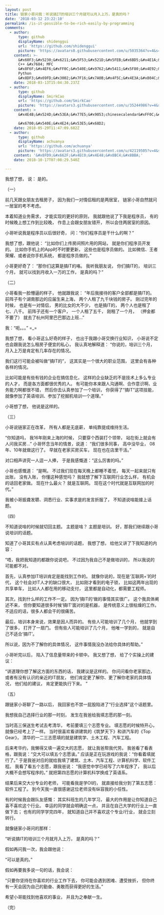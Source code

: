 ```yaml
---
layout: post
title: 链家小哥问我：听说搞IT的培训三个月就可以月入上万，是真的吗？
date: '2018-03-12 23:22:10'
permalink: /is-it-possible-to-be-rich-easily-by-programming
comments:
  - author:
      type: github
      displayName: shidenggui
      url: 'https://github.com/shidenggui'
      picture: 'https://avatars0.githubusercontent.com/u/5035364?v=4&s=73'
    content: >-
      &#x60F3;&#x5230;&#x6211;&#x5F53;&#x521D;&#x5FEB;&#x6BD5;&#x4E1A;&#x65F6;&#x5728;&#x4E00;&#x5BB6;&#x4F20;&#x7EDF;&#x7684;&#x8F6F;&#x4EF6;&#x516C;&#x53F8;&#x5B9E;&#x4E60;&#xFF0C;&#x8D1F;&#x8D23;&#x7EF4;&#x62A4;
      C++ &#x7684; MFC
      &#x8F6F;&#x4EF6;&#xFF0C;&#x540E;&#x9762;&#x5411;&#x5F80;&#x4E92;&#x8054;&#x7F51;&#x884C;&#x4E1A;&#xFF0C;&#x81EA;&#x5B66;&#x4E86;
      Python
      &#x8DF3;&#x69FD;&#x3002;&#x7F16;&#x7A0B;&#x4F5C;&#x4E3A;&#x804C;&#x4E1A;&#x8FD8;&#x662F;&#x6BD4;&#x8F83;&#x5E78;&#x8FD0;&#x7684;&#xFF0C;&#x6BD5;&#x7ADF;&#x6709;&#x591A;&#x5C11;&#x5DE5;&#x4F5C;&#x80FD;&#x8BA9;&#x4EBA;&#x4EAB;&#x53D7;&#x5230;&#x601D;&#x8003;&#x7684;&#x4E50;&#x8DA3;&#x5462;
    date: 2018-03-13T15:04:30.237Z
  - author:
      type: github
      displayName: SmirkCao
      url: 'https://github.com/SmirkCao'
      picture: 'https://avatars3.githubusercontent.com/u/35244986?v=4&s=73'
    content: >
      &#x4E4B;&#x524D;&#x53EA;&#x77E5;&#x9053;chinesecalendar&#xFF0C;&#x4ECA;&#x5929;&#x53D1;&#x73B0;&#x65B0;&#x5927;&#x9646;

      &#x6700;&#x540E;&#x4E24;&#x53E5;&#x68D2;
    date: 2018-05-29T11:47:09.682Z
  - author:
      type: github
      displayName: achuanya
      url: 'https://github.com/achuanya'
      picture: 'https://avatars3.githubusercontent.com/u/42119505?v=4&s=73'
    content: '&#x8FD9;&#x662F;&#x4EC0;&#x4E48;&#x8BC4;&#x8BBA;'
    date: 2018-10-17T07:08:29.540Z

---
```


我想了想，
说：
是的。

<!--MORE-->

（一）

前几天跟女朋友去租房子，
因为我们一对情侣租的是两居室，
链家小哥自然就问一居室的考不考虑。

本着知道业务需求，
才能实现的更好的原则，
我就跟他说了下我是程序员，
有的时候晚上想工作到比较晚，
作息上会跟女朋友错开，
所以会住两居室的原因。

小哥听说我是程序员以后很好奇，
问：“你们程序员是干什么的啊？”

我想了想，跟他说：
“比如你们上传房间照片用的网站，
就是你们程序员开发的。
比如你手机上的App时不时要更新，
这些也是程序员做的。
比如微信、王者荣耀、或者说你手机系统，
都是程序员做的。”

小哥更好奇了：
“那你们这算是搞IT的咯。
我听我朋友说，
你们搞IT的，
培训三个月，
就可以找到月收入一万的工作，
是真的吗？”


（二）

小哥看我一脸懵逼的样子，
他就跟我说：
“年后我接待的客户全部都是搞IT的。
前阵子有个湖南那边的应届生来上海，
两个人租了九千块钱的房子。
刚过完年的时候，
也是有一对情侣，
男的比女的大不少，
也是搞IT的，
两个人也是租了七、八千。
前阵子还有一个客户，
一个人租了五千，
刚租了一个月，
（押金都不要了）
就去了杭州阿里巴巴那边上班…”

我：“呃。。。”
=\_=

我想了想，
看小哥这么好奇的样子，
也出于我跟小哥交换行业知识，
小哥说不定也会跟我说怎么租房子便宜的私心，
我认真地解释道：
“你说的，培训三个月，
月入上万是肯定有几率存在的情况。

我们这行可能会被叫做“搞IT的”，
这其实是一个很大的职业范围，
这里会有各种各样的情况。

比如可能是有些有钱的企业在搞信息化，
这样的企业缺乏的不是技术上多么专业的人才，
而是各方面都很优秀的人。
有可能你本来跟人沟通啊、合作意识啊、业务能力啊都很不错，
然后你去认真参加了一个培训，
你获得了“搞IT”这项技能，
就像参加了英语培训、参加了挖掘机培训一个道理。”

小哥想了想，
他说是这样的。


（三）

小哥说链家正在改革，
所有人都是无底薪，
单纯靠提成维持生活。

“你知道吗，
我16年刚来上海的时候，
只要穿个西装打个领带，
站在街上就会有人问我买房…”
小哥怀念当年的情景，说道：
“我们很多同事，
高中没毕业，
08年、10年就做这行了。
早就在老家买房买车，
现在也在店里干活。”

对口相声讲究一人逗一人捧，
于是我感慨道：“这么厉害的吗。”

小哥也感慨道：
“是啊。
不过我们现在每天晚上都睡不着觉，
每天一起来就只有出账，
没有入账，
你懂这种感觉吗？
我就想了解下互联网行业怎么样，
有机会的话回老家做。
现在什么最火？
就是互联网。
现在这个时代就是互联网加的时代。”

我被小哥振聋发聩、洞悉行业、实事求是的发言折服了，
不知道说啥能接上话题。


（四）

不知道说啥的时候就切回主题。
主题是啥？
主题是培训。
好，那我们继续跟小哥说培训的话题。

知道了小哥其实有点认真考虑培训的话题，
我想了想，
给他又讲了下我知道的内容：

“唔，我把我知道的都跟你说说吧，
不过因为我自己不是做培训的，
所以我说的可能都不对。

首先，认真参加IT培训肯定是能找到工作的。
就像你说的，现在是‘互联网+’的时代，
这个社会对IT人才的缺口很大，
比如刚才看到的电子锁，
比如这两年出现的共享单车，
比如人人都在用的移动支付，
这里都是自动化，都需要工程师。

其次，找到什么样的工作不一定。
因为‘搞IT的’做的事情其实很广。
这个我具体阐述不来，
但你要知道很多时候‘搞IT’面对的是机器，
是传统意义上很枯燥的工作。
不适应的话，很多人都会干的很痛苦。

最后，培训本身来说，效果是因人而异的。
有些人可能培训了几个月，
他就学到了很多，
打开了一扇门。
但有些人可能培训了几个月，
他唯一学到的，
就是自己不适合‘搞IT’。

所以说，因为不了解你的具体情况，
这件事情我没办法给你具体的帮助。”

小哥听完以后，
陷入了信息量带来的卡顿中。
我又想了想，
给了个实操上的建议：

“讲道理你想了解这方面的东西的话，
我建议是这样的。
你问问看你老家那边，
或者有没有认识的亲近的IT朋友，
他们肯定更了解你、更了解你老家的具体情况，
他们给的建议，
肯定更能执行下来。
”


（五）

跟链家小哥聊了一路以后，
我回家也不禁一屁股陷进了“行业选择”这个话题里。

我想我自己选择行业的那一时刻，
发生在我爸给我填志愿的那一刻。

当时高三保送生考试去考清华，
考前要填三个志愿专业。
填志愿的时候特开心，
就像已经考上了一样。
当时很喜欢看讲建筑的《筑梦天下》和讲汽车的《Top Gear》，
清华的一二三志愿填的就是建筑学、土木工程、汽车工程。

后来考华约，我懒得又填一遍交大的志愿，
就让我爸帮我代劳。
我爸看了看表格，跟我说：“交大可以填五个志愿诶。”
应该是正在玩游戏的我说：“你看着填就行了。”
于是我爸对应的就给我填了建筑、土木、汽车工程、计算机科学、软件工程。
我看了看五个志愿，跟我爸说：
“我感觉中学已经写了六年程序了，
我以后大概不会想写程序的。”
就把第四志愿的计算机科学换成了英语系。

结果后来交大分专业的老师，
可能看我是学OI的，
就直接给我分到了第五志愿：软件工程了。
到今天我一直很感谢这位老师没有纵容我的小任性。

有的时候我会跟队友感慨：
其实科班生的几年学习，
最大的作用是让你知道自己喜不喜欢这个行业。
幸运的同学就会明确这一点，
并且在自己大学的行业上一直做下去；
也有的同学学完四年，
就知道自己并不喜欢这个专业/行业，
就会立刻转行。

就像链家小哥问的那样：

“听说搞IT的培训三个月就月入上万，
是真的吗？”

假如再问我一次，我会跟他说：

“可以是真的。”

假如再要我多说一句的话，我会说：

“只要你坚持在你喜欢的行业工作下去，
你可能会遇到困难、遭受挫折，
但你终有一天会因为自己的勤奋、勇敢而获得更好的生活。”

希望小哥能找到他喜欢的事业，
并且为之奉献一生。

（完）

